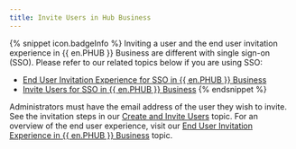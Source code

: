 ```yaml
---
title: Invite Users in Hub Business
---
```

{% snippet icon.badgeInfo %} 
Inviting a user and the end user invitation experience in {{ en.PHUB }} Business are different with single sign-on (SSO). Please refer to our related topics below if you are using SSO:  

* [End User Invitation Experience for SSO in {{ en.PHUB }} Business](/hub/getting-started/get-started-sso-hub-business/invite-users-SSO-hub-business/end-user-experience/) 
* [Invite Users for SSO in {{ en.PHUB }} Business](/hub/getting-started/get-started-sso-hub-business/invite-users-SSO-hub-business/) 
{% endsnippet %}
 
Administrators must have the email address of the user they wish to invite. See the invitation steps in our [Create and Invite Users](/hub/web-interface/hub-overview/administration/management/users/create-invite-users/) topic. 
For an overview of the end user experience, visit our [End User Invitation Experience in {{ en.PHUB }} Business](/hub/getting-started/get-started-hub-business/invite-users-hub-business/end-user-invitation-experience/) topic. 
